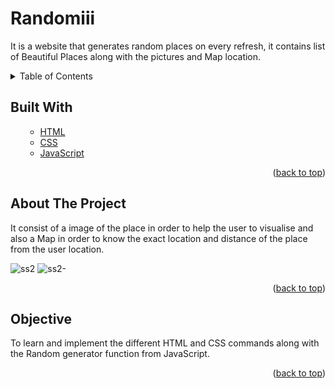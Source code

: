 # Randomiii
It is a website that generates random places on every refresh, it contains list of Beautiful Places along with the pictures and Map location.


<!-- TABLE OF CONTENTS -->

<details>
  <summary>Table of Contents</summary>
  <ol>
    <ul>
      <li><a href="#built-with">Built With</a></li>
      <li><a href="#about-the-project">About The Project</a></li>
      <li><a href="#Objective">Objective</a></li>
      </ul>
  </ol>
</details>

<!-- Built with -->
## Built With
<ol>
    <ul>
      <li><a href="https://html.com/">HTML</a></li>
       <li><a href="https://css-tricks.com/">CSS</a></li>
      <li><a href="https://www.javascript.com/">JavaScript</a></li>
      </ul>
  <p align="right">(<a href="#Randomiii">back to top</a>)</p>
  </ol>

<!-- ABOUT THE PROJECT -->
## About The Project
It consist of a image of the place in order to help the user to visualise and also a Map in order to know the exact location and distance of the place from the user location.


![ss2](https://user-images.githubusercontent.com/60666490/139693803-4500f574-fea0-44d4-9f70-9f852f6b3071.jpg)
![ss2-](https://user-images.githubusercontent.com/60666490/139695617-59db2663-735d-4b53-a22a-4958a1e810ca.png)
<p align="right">(<a href="#Randomiii">back to top</a>)</p>

## Objective
To learn and implement the different HTML and CSS commands along with the Random generator function from JavaScript.
<p align="right">(<a href="#Randomiii">back to top</a>)</p>
